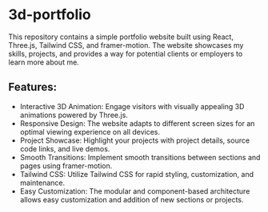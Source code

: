 # 3d-portfolio

This repository contains a simple portfolio website built using React, Three.js, Tailwind CSS, and framer-motion. The website showcases my skills, projects, and provides a way for potential clients or employers to learn more about me.

## Features:
- Interactive 3D Animation: Engage visitors with visually appealing 3D animations powered by Three.js.
- Responsive Design: The website adapts to different screen sizes for an optimal viewing experience on all devices.
- Project Showcase: Highlight your projects with project details, source code links, and live demos.
- Smooth Transitions: Implement smooth transitions between sections and pages using framer-motion.
- Tailwind CSS: Utilize Tailwind CSS for rapid styling, customization, and maintenance.
- Easy Customization: The modular and component-based architecture allows easy customization and addition of new sections or projects.
